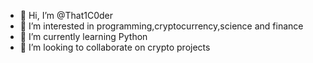 - 👋 Hi, I’m @That1C0der
- 👀 I’m interested in programming,cryptocurrency,science and finance
- 🌱 I’m currently learning Python
- 💞️ I’m looking to collaborate on crypto projects


<!---
That1C0der/That1C0der is a ✨ special ✨ repository because its `README.md` (this file) appears on your GitHub profile.
You can click the Preview link to take a look at your changes.
--->

